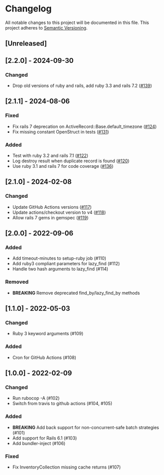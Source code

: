 # Changelog

All notable changes to this project will be documented in this file.
This project adheres to [Semantic Versioning](http://semver.org/).

## [Unreleased]

## [2.2.0] - 2024-09-30
### Changed
- Drop old versions of ruby and rails, add ruby 3.3 and rails 7.2 ([#139](https://github.com/ManageIQ/inventory_refresh/pull/139))

## [2.1.1] - 2024-08-06
### Fixed
- Fix rails 7 deprecation on ActiveRecord::Base.default_timezone ([#124](https://github.com/ManageIQ/inventory_refresh/pull/124))
- Fix missing constant OpenStruct in tests ([#131](https://github.com/ManageIQ/inventory_refresh/pull/131))

### Added
- Test with ruby 3.2 and rails 7.1 ([#122](https://github.com/ManageIQ/inventory_refresh/pull/122))
- Log destroy result when duplicate record is found ([#120](https://github.com/ManageIQ/inventory_refresh/pull/120))
- Use ruby 3.1 and rails 7 for code coverage ([#136](https://github.com/ManageIQ/inventory_refresh/pull/136))

## [2.1.0] - 2024-02-08
### Changed
- Update GitHub Actions versions ([#117](https://github.com/ManageIQ/inventory_refresh/pull/117))
- Update actions/checkout version to v4 ([#118](https://github.com/ManageIQ/inventory_refresh/pull/118))
- Allow rails 7 gems in gemspec ([#119](https://github.com/ManageIQ/inventory_refresh/pull/119))

## [2.0.0] - 2022-09-06
### Added
- Add timeout-minutes to setup-ruby job (#110)
- Add ruby3 compliant parameters for lazy_find (#112)
- Handle two hash arguments to lazy_find (#114)

### Removed
- **BREAKING** Remove deprecated find_by/lazy_find_by methods

## [1.1.0] - 2022-05-03
### Changed
- Ruby 3 keyword arguments (#109)

### Added
- Cron for GitHub Actions (#108)

## [1.0.0] - 2022-02-09
### Changed
- Run rubocop -A (#102)
- Switch from travis to github actions (#104, #105)

### Added
- **BREAKING** Add back support for non-concurrent-safe batch strategies (#101)
- Add support for Rails 6.1 (#103)
- Add bundler-inject (#106)

### Fixed
- Fix InventoryCollection missing cache returns (#107)
